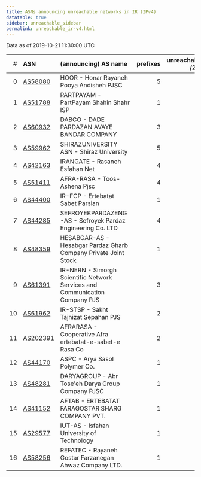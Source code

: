 ```yaml
---
title: ASNs announcing unreachable networks in IR (IPv4)
datatable: true
sidebar: unreachable_sidebar
permalink: unreachable_ir-v4.html
---
```


Data as of 2019-10-21 11:30:00 UTC


<div class="datatable-begin"></div>

|   # | ASN                                      | (announcing) AS name                                                        |   prefixes |   unreachable /24s |
|----:|:-----------------------------------------|:----------------------------------------------------------------------------|-----------:|-------------------:|
|   0 | [AS58080](unreachable_AS58080-v4.html)   | HOOR - Honar Rayaneh Pooya Andisheh PJSC                                    |          5 |                  9 |
|   1 | [AS51788](unreachable_AS51788-v4.html)   | PARTPAYAM - PartPayam Shahin Shahr ISP                                      |          1 |                  8 |
|   2 | [AS60932](unreachable_AS60932-v4.html)   | DABCO - DADE PARDAZAN AVAYE BANDAR COMPANY                                  |          3 |                  6 |
|   3 | [AS59962](unreachable_AS59962-v4.html)   | SHIRAZUNIVERSITY ASN - Shiraz University                                    |          5 |                  5 |
|   4 | [AS42163](unreachable_AS42163-v4.html)   | IRANGATE - Rasaneh Esfahan Net                                              |          4 |                  5 |
|   5 | [AS51411](unreachable_AS51411-v4.html)   | AFRA-RASA - Toos-Ashena Pjsc                                                |          4 |                  4 |
|   6 | [AS44400](unreachable_AS44400-v4.html)   | IR-FCP - Ertebatat Sabet Parsian                                            |          1 |                  4 |
|   7 | [AS44285](unreachable_AS44285-v4.html)   | SEFROYEKPARDAZENG-AS - Sefroyek Pardaz Engineering Co. LTD                  |          4 |                  4 |
|   8 | [AS48359](unreachable_AS48359-v4.html)   | HESABGAR-AS - Hesabgar Pardaz Gharb Company Private Joint Stock             |          1 |                  4 |
|   9 | [AS61391](unreachable_AS61391-v4.html)   | IR-NERN - Simorgh Scientific Network Services and Communication Company PJS |          3 |                  3 |
|  10 | [AS61962](unreachable_AS61962-v4.html)   | IR-STSP - Sakht Tajhizat Sepahan PJS                                        |          2 |                  2 |
|  11 | [AS202391](unreachable_AS202391-v4.html) | AFRARASA - Cooperative Afra ertebatat-e-sabet-e Rasa Co                     |          2 |                  2 |
|  12 | [AS44170](unreachable_AS44170-v4.html)   | ASPC - Arya Sasol Polymer Co.                                               |          1 |                  2 |
|  13 | [AS48281](unreachable_AS48281-v4.html)   | DARYAGROUP - Abr Tose'eh Darya Group Company PJSC                           |          1 |                  1 |
|  14 | [AS41152](unreachable_AS41152-v4.html)   | AFTAB - ERTEBATAT FARAGOSTAR SHARG COMPANY PVT.                             |          1 |                  1 |
|  15 | [AS29577](unreachable_AS29577-v4.html)   | IUT-AS - Isfahan University of Technology                                   |          1 |                  1 |
|  16 | [AS58256](unreachable_AS58256-v4.html)   | REFATEC - Rayaneh Gostar Farzanegan Ahwaz Company LTD.                      |          1 |                  1 |

<div class="datatable-end"></div>